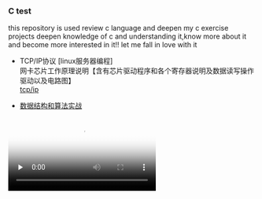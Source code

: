﻿### C test
this repository is used review c language and deepen my c exercise projects
deepen knowledge of c and understanding it,know more about it and become more 
interested in it!! let me fall in love with it


- TCP/IP协议  [linux服务器编程]    
网卡芯片工作原理说明【含有芯片驱动程序和各个寄存器说明及数据读写操作驱动以及电路图】   
[tcp/ip](tcp/tcp.md)  

- [数据结构和算法实战](datastruct/data.md)

<video id="video" controls="" preload="none" src="https://www.itkucode.com/cpu.mp4" poster="http://om2bks7xs.bkt.clouddn.com/2017-08-26-Markdown-Advance-Video.jpg">
      <source id="mp4" src="https://www.itkucode.com/cpu.mp4" type="video/mp4">
      </video>


